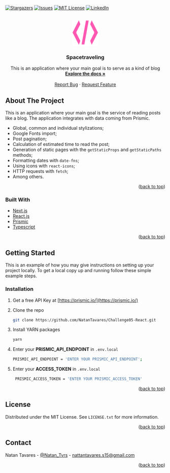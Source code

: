<div id="top"></div>

[![Stargazers][stars-shield]][stars-url]
[![Issues][issues-shield]][issues-url]
[![MIT License][license-shield]][license-url]
[![LinkedIn][linkedin-shield]][linkedin-url]

<br />
<div align="center">
  <a href="https://github.com/NatanTavares/Challenge05-React">
    <img src="docs/logo.svg" alt="Logo" width="80" height="80">
  </a>

  <h3 align="center">Spacetraveling</h3>

  <p align="center">
    This is an application where your main goal is to serve as a kind of blog
    <br />
    <a href="https://github.com/NatanTavares/Challenge05-React"><strong>Explore the docs »</strong></a>
    <br />
    <br />
    <a href="https://github.com/NatanTavares/Challenge05-React/issues">Report Bug</a>
    ·
    <a href="https://github.com/NatanTavares/Challenge05-React/issues">Request Feature</a>
  </p>
</div>

## About The Project

This is an application where your main goal is the service of reading posts like a blog. The application integrates with data coming from Prismic.

- Global, common and individual stylizations;
- Google Fonts import;
- Post pagination;
- Calculation of estimated time to read the post;
- Generation of static pages with the `getStaticProps` and `getStaticPaths` methods;
- Formatting dates with `date-fns`;
- Using icons with `react-icons`;
- HTTP requests with `fetch`;
- Among others.

<p align="right">(<a href="#top">back to top</a>)</p>

### Built With

- [Next.js](https://nextjs.org/)
- [React.js](https://reactjs.org/)
- [Prismic](https://prismic.io/)
- [Typescript](https://www.typescriptlang.org/)

<p align="right">(<a href="#top">back to top</a>)</p>

## Getting Started

This is an example of how you may give instructions on setting up your project locally.
To get a local copy up and running follow these simple example steps.

### Installation

1. Get a free API Key at [https://prismic.io/](https://prismic.io/)
2. Clone the repo
   ```sh
   git clone https://github.com/NatanTavares/Challenge05-React.git
   ```
3. Install YARN packages

   ```sh
   yarn
   ```

4. Enter your **PRISMIC_API_ENDPOINT** in `.env.local`

   ```sh
   PRISMIC_API_ENDPOINT = 'ENTER YOUR PRISMIC_API_ENDPOINT';
   ```

5. Enter your **ACCESS_TOKEN** in `.env.local`
   ```sh
    PRISMIC_ACCESS_TOKEN = 'ENTER YOUR PRISMIC_ACCESS_TOKEN'
   ```

<p align="right">(<a href="#top">back to top</a>)</p>

## License

Distributed under the MIT License. See `LICENSE.txt` for more information.

<p align="right">(<a href="#top">back to top</a>)</p>

## Contact

Natan Tavares - [@Natan_Tvrs](https://twitter.com/Natan_Tvrs) - nattantavares.s15@gmail.com

<p align="right">(<a href="#top">back to top</a>)</p>

[stars-shield]: https://img.shields.io/github/stars/NatanTavares/Challenge05-React.svg?style=for-the-badge
[stars-url]: https://github.com/NatanTavares/Challenge05-React/stargazers
[issues-shield]: https://img.shields.io/github/issues/NatanTavares/Challenge05-React.svg?style=for-the-badge
[issues-url]: https://github.com/NatanTavares/Challenge05-React/issues
[license-shield]: https://img.shields.io/github/license/NatanTavares/Challenge05-React.svg?style=for-the-badge
[license-url]: https://github.com/NatanTavares/Challenge05-React/blob/master/LICENSE.txt
[linkedin-shield]: https://img.shields.io/badge/-LinkedIn-black.svg?style=for-the-badge&logo=linkedin&colorB=555
[linkedin-url]: https://www.linkedin.com/in/natan-tavares/
